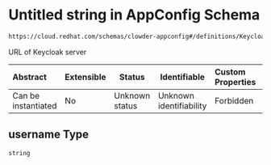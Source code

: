 # Untitled string in AppConfig Schema

```txt
https://cloud.redhat.com/schemas/clowder-appconfig#/definitions/KeycloakConfig/properties/username
```

URL of Keycloak server


| Abstract            | Extensible | Status         | Identifiable            | Custom Properties | Additional Properties | Access Restrictions | Defined In                                                    |
| :------------------ | ---------- | -------------- | ----------------------- | :---------------- | --------------------- | ------------------- | ------------------------------------------------------------- |
| Can be instantiated | No         | Unknown status | Unknown identifiability | Forbidden         | Allowed               | none                | [schema.json\*](../../out/schema.json "open original schema") |

## username Type

`string`
